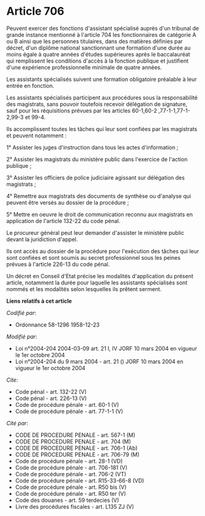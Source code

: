 # Article 706

Peuvent exercer des fonctions d'assistant spécialisé auprès d'un tribunal de grande instance mentionné à l'article 704 les
fonctionnaires de catégorie A ou B ainsi que les personnes titulaires, dans des matières définies par décret, d'un diplôme
national sanctionnant une formation d'une durée au moins égale à quatre années d'études supérieures après le baccalauréat qui
remplissent les conditions d'accès à la fonction publique et justifient d'une expérience professionnelle minimale de quatre
années. 

Les assistants spécialisés suivent une formation obligatoire préalable à leur entrée en fonction. 

Les assistants spécialisés participent aux procédures sous la responsabilité des magistrats, sans pouvoir toutefois recevoir
délégation de signature, sauf pour les réquisitions prévues par les articles 60-1,60-2
,77-1-1,77-1-2,99-3 et 99-4.

Ils accomplissent toutes les tâches qui leur sont confiées par les magistrats et peuvent notamment : 

1° Assister les juges d'instruction dans tous les actes d'information ; 

2° Assister les magistrats du ministère public dans l'exercice de l'action publique ; 

3° Assister les officiers de police judiciaire agissant sur délégation des magistrats ; 

4° Remettre aux magistrats des documents de synthèse ou d'analyse qui peuvent être versés au dossier de la procédure ; 

5° Mettre en oeuvre le droit de communication reconnu aux magistrats en application de l'article 132-22 du code pénal. 

Le procureur général peut leur demander d'assister le ministère public devant la juridiction d'appel. 

Ils ont accès au dossier de la procédure pour l'exécution des tâches qui leur sont confiées et sont soumis au secret
professionnel sous les peines prévues à l'article 226-13 du code pénal. 

Un décret en Conseil d'Etat précise les modalités d'application du présent article, notamment la durée pour laquelle les
assistants spécialisés sont nommés et les modalités selon lesquelles ils prêtent serment.

**Liens relatifs à cet article**

_Codifié par_:

  - Ordonnance 58-1296 1958-12-23

_Modifié par_:

  - Loi n°2004-204 2004-03-09 art. 21 I, IV JORF 10 mars 2004 en vigueur le 1er octobre 2004
  - Loi n°2004-204 du 9 mars 2004 - art. 21 () JORF 10 mars 2004 en vigueur le 1er octobre 2004

_Cite_:

  - Code pénal - art. 132-22 (V)
  - Code pénal - art. 226-13 (V)
  - Code de procédure pénale - art. 60-1 (V)
  - Code de procédure pénale - art. 77-1-1 (V)

_Cité par_:

  - CODE DE PROCEDURE PENALE - art. 567-1 (M)
  - CODE DE PROCEDURE PENALE - art. 704 (M)
  - CODE DE PROCEDURE PENALE - art. 706-1 (Ab)
  - CODE DE PROCEDURE PENALE - art. 706-79 (M)
  - Code de procédure pénale - art. 28-1 (VD)
  - Code de procédure pénale - art. 706-181 (V)
  - Code de procédure pénale - art. 706-2 (VT)
  - Code de procédure pénale - art. R15-33-66-8 (VD)
  - Code de procédure pénale - art. R50 bis (V)
  - Code de procédure pénale - art. R50 ter (V)
  - Code des douanes - art. 59 terdecies (V)
  - Livre des procédures fiscales - art. L135 ZJ (V)
